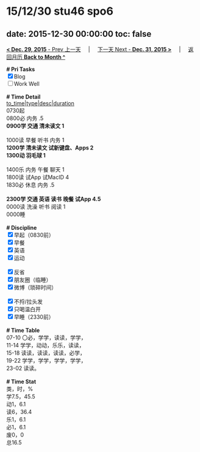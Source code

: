 # 15/12/30 stu46 spo6

date: 2015-12-30 00:00:00
toc: false
---
[**< Dec. 29, 2015** - Prev 上一天](/lifelogs/2015/12/d29.html) &nbsp; &nbsp; | &nbsp; &nbsp; [下一天 Next - **Dec. 31, 2015 >**](/lifelogs/2015/12/d31.html) &nbsp; &nbsp; |  &nbsp; &nbsp; [返回月历 **Back to Month ^**](/lifelogs/2015/12/index.html)
<br/><div><b># Pri Tasks</b></div><div><input checked="true" type="checkbox"/>Blog</div><div><input type="checkbox"/>Work Well</div><div><br/></div><div><b># Time Detail</b></div><div><u>to_time|type|desc|duration</u></div><div>0730起</div><div>0800必 内务 .5</div><div><b>0900学 交通 清未读文 1</b></div><div><br/></div><div>1000读 早餐 听书 内务 1</div><div><b>1200学 清未读文 试新键盘、Apps 2</b></div><div><b>1300动 羽毛球 1</b></div><div><br/></div><div>1400乐 内务 午餐 聊天 1</div><div>1800读 试App 试MacID 4</div><div>1830必 休息 内务 .5</div><div><br/></div><div><b>2300学 交通 英语 读书</b> <b>晚餐 试App 4.5</b></div><div>0000读 洗澡 听书 阅读 1</div><div>0000睡</div><div><br/></div><div><b># Discipline</b></div><div><input checked="true" type="checkbox"/>早起（0830前）</div><div><input checked="true" type="checkbox"/>早餐</div><div><input checked="true" type="checkbox"/>英语</div><div><input checked="true" type="checkbox"/>运动</div><div><br/></div><div><input checked="true" type="checkbox"/>反省</div><div><input checked="true" type="checkbox"/>朋友圈（临睡）</div><div><input checked="true" type="checkbox"/>微博（琐碎时间）</div><div><br/></div><div><input checked="true" type="checkbox"/>不捋/拉头发</div><div><input checked="true" type="checkbox"/>只喝温白开</div><div><input checked="true" type="checkbox"/>早睡（2330前）</div><div><br/></div><div><b># Time Table</b></div><div>07-10 〇必，学学，读读，学学，</div><div>11-14 学学，动动，乐乐，读读，</div><div>15-18 读读，读读，读读，必学，</div><div>19-22 学学，学学，学学，学学，</div><div>23-02 读读。</div><div><br/></div><div><b># Time Stat</b></div><div>类，时，%</div><div>学7.5，45.5</div><div>动1，6.1</div><div>读6，36.4</div><div>乐1，6.1</div><div>必1，6.1</div><div>废0，0</div><div>总16.5</div>
